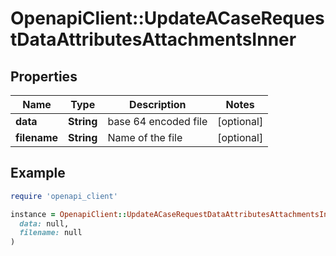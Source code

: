 # OpenapiClient::UpdateACaseRequestDataAttributesAttachmentsInner

## Properties

| Name | Type | Description | Notes |
| ---- | ---- | ----------- | ----- |
| **data** | **String** | base 64 encoded file | [optional] |
| **filename** | **String** | Name of the file | [optional] |

## Example

```ruby
require 'openapi_client'

instance = OpenapiClient::UpdateACaseRequestDataAttributesAttachmentsInner.new(
  data: null,
  filename: null
)
```

